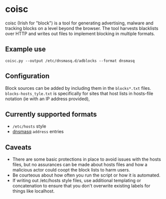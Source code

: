 coisc
========

coisc (Irish for "block") is a tool for generating advertising,
malware and tracking blocks on a level beyond the browser. The tool
harvests blacklists over HTTP and writes out files to implement
blocking in multiple formats.

Example use
--------
```coisc.py --output /etc/dnsmasq.d/adblocks --format dnsmasq```

Configuration
--------
Block sources can be added by including them in the ```blocks*.txt```
files. ```blocks-hosts_tyle.txt``` is specifically for sites that host
lists in hosts-file notation (ie with an IP address provided),

Currently supported formats
--------
* ```/etc/hosts``` style
* [dnsmasq](http://www.thekelleys.org.uk/dnsmasq/doc.html) ```address``` entries

Caveats
--------
* There are some basic protections in place to avoid issues with the hosts files, but no assurances can be made about hosts files and how a malicious actor could coopt the block lists to harm users.
* Be courteous about how often you run the script or how it is automated.
* If writing out /etc/hosts style files, use additional templating or concatenation to ensure that you don't overwrite existing labels for things like localhost.
